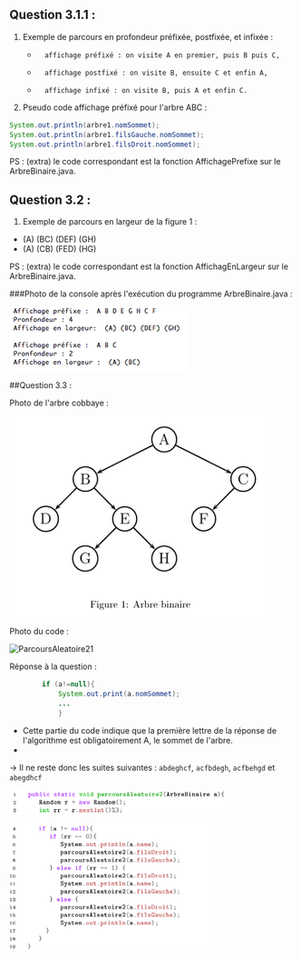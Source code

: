 ## Question 3.1.1 :

1. Exemple de parcours en profondeur préfixée, postfixée, et infixée : 
    -		affichage préfixé : on visite A en premier, puis B puis C,
    -		affichage postfixé : on visite B, ensuite C et enfin A,
    -		affichage infixé : on visite B, puis A et enfin C.

2. Pseudo code affichage préfixé pour l'arbre ABC :

```java
System.out.println(arbre1.nomSommet); 
System.out.println(arbre1.filsGauche.nomSommet);
System.out.println(arbre1.filsDroit.nomSommet);
```
PS : (extra) le code correspondant est la fonction AffichagePrefixe sur le ArbreBinaire.java.

## Question 3.2 :
1. Exemple de parcours en largeur de la figure 1 : 

* (A) (BC) (DEF) (GH)
* (A) (CB) (FED) (HG)

PS : (extra) le code correspondant est la fonction AffichagEnLargeur sur le ArbreBinaire.java.

###Photo de la console après l'exécution du programme ArbreBinaire.java : 

![ArbreBinaire](https://github.com/ArnaudRib/TD6/blob/master/Photos/ArbreBinaire.png)

##Question 3.3 :

Photo de l'arbre cobbaye : 

![ArbreFig1](https://github.com/ArnaudRib/TD6/blob/master/Photos/ArbreFig1.png)

Photo du code :

![ParcoursAleatoire21](https://github.com/ArnaudRib/TD6/blob/master/Photos/ParcoursAléatoire.png)

Réponse à la question :

```java
		if (a!=null){
			System.out.print(a.nomSommet);
			...
			}
```


- Cette partie du code indique que la première lettre de la réponse de l'algorithme est obligatoirement A, le sommet de l'arbre.
- 
-> Il ne reste donc les suites suivantes : ``abdeghcf``, ``acfbdegh``,  ``acfbehgd`` et ``abegdhcf``


![ParcoursAleatoire21](https://github.com/ArnaudRib/TD6/blob/master/Photos/ParcoursAleatoire21.png)

![ParcoursAleatoire22](https://github.com/ArnaudRib/TD6/blob/master/Photos/ParcoursAleatoire22.png)

